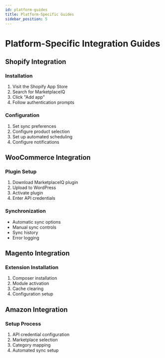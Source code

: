 ```yaml
---
id: platform-guides
title: Platform-Specific Guides
sidebar_position: 5
---
```


# Platform-Specific Integration Guides

## Shopify Integration

### Installation
1. Visit the Shopify App Store
2. Search for MarketplaceIQ
3. Click "Add app"
4. Follow authentication prompts

### Configuration
1. Set sync preferences
2. Configure product selection
3. Set up automated scheduling
4. Configure notifications

## WooCommerce Integration

### Plugin Setup
1. Download MarketplaceIQ plugin
2. Upload to WordPress
3. Activate plugin
4. Enter API credentials

### Synchronization
- Automatic sync options
- Manual sync controls
- Sync history
- Error logging

## Magento Integration

### Extension Installation
1. Composer installation
2. Module activation
3. Cache clearing
4. Configuration setup

## Amazon Integration

### Setup Process
1. API credential configuration
2. Marketplace selection
3. Category mapping
4. Automated sync setup